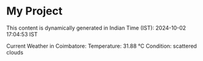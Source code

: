 # My Project

This content is dynamically generated in Indian Time (IST): 2024-10-02 17:04:53 IST


Current Weather in Coimbatore:
Temperature: 31.88 °C
Condition: scattered clouds
